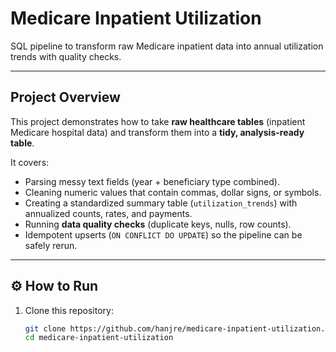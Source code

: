 # Medicare Inpatient Utilization

SQL pipeline to transform raw Medicare inpatient data into annual utilization trends with quality checks.

---

## Project Overview
This project demonstrates how to take **raw healthcare tables** (inpatient Medicare hospital data) and transform them into a **tidy, analysis-ready table**.  

It covers:
- Parsing messy text fields (year + beneficiary type combined).
- Cleaning numeric values that contain commas, dollar signs, or symbols.
- Creating a standardized summary table (`utilization_trends`) with annualized counts, rates, and payments.
- Running **data quality checks** (duplicate keys, nulls, row counts).
- Idempotent upserts (`ON CONFLICT DO UPDATE`) so the pipeline can be safely rerun.

---

## ⚙️ How to Run

1. Clone this repository:
   ```bash
   git clone https://github.com/hanjre/medicare-inpatient-utilization.git
   cd medicare-inpatient-utilization
